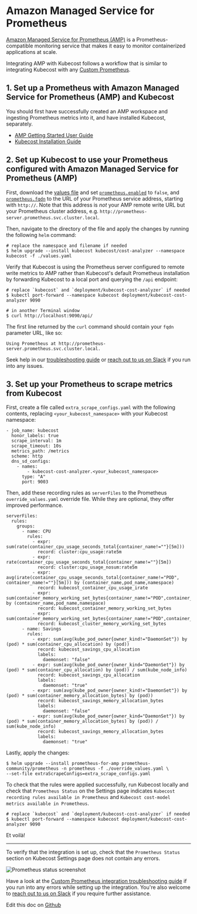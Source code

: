 Amazon Managed Service for Prometheus
==================

[Amazon Managed Service for Prometheus (AMP)](https://docs.aws.amazon.com/prometheus/index.html) is a Prometheus-compatible monitoring service that makes it easy to monitor containerized applications at scale.

Integrating AMP with Kubecost follows a workflow that is similar to integrating Kubecost with any [Custom Prometheus](https://docs.kubecost.com/custom-prom.html).

## 1. Set up a Prometheus with Amazon Managed Service for Prometheus (AMP) and Kubecost

You should first have successfully created an AMP workspace and ingesting Prometheus metrics into it, and have installed Kubecost, separately.

- [AMP Getting Started User Guide](https://docs.aws.amazon.com/prometheus/latest/userguide/AMP-getting-started.html)
- [Kubecost Installation Guide](https://docs.kubecost.com/install)

## 2. Set up Kubecost to use your Prometheus configured with Amazon Managed Service for Prometheus (AMP)

First, download the [values file](https://github.com/kubecost/cost-analyzer-helm-chart/blob/master/cost-analyzer/values.yaml) and set [`prometheus.enabled`](https://github.com/kubecost/cost-analyzer-helm-chart/blob/master/cost-analyzer/values.yaml#L4) to `false`, and [`prometheus.fqdn`](https://github.com/kubecost/cost-analyzer-helm-chart/blob/master/cost-analyzer/values.yaml#L5) to the URL of your Prometheus service address, starting with `http://`. Note that this address is _not_ your AMP remote write URL but your Prometheus cluster address, e.g. `http://prometheus-server.prometheus.svc.cluster.local`.

Then, navigate to the directory of the file and apply the changes by running the following `helm` command:

```
# replace the namespace and filename if needed
$ helm upgrade --install kubecost kubecost/cost-analyzer --namespace kubecost -f ./values.yaml
```

Verify that Kubecost is using the Prometheus server configured to remote write metrics to AMP rather than Kubecost's default Prometheus installation by forwarding Kubecost to a local port and querying the `/api` endpoint:

```
# replace `kubecost` and `deployment/kubecost-cost-analyzer` if needed
$ kubectl port-forward --namespace kubecost deployment/kubecost-cost-analyzer 9090

# in another Terminal window
$ curl http://localhost:9090/api/
```

The first line returned by the `curl` command should contain your `fqdn` parameter URL, like so:

```
Using Prometheus at http://prometheus-server.prometheus.svc.cluster.local.
```

Seek help in our [troubleshooting guide](https://docs.kubecost.com/custom-prom.html#troubleshooting-issues) or [reach out to us on Slack](https://join.slack.com/t/kubecost/shared_invite/enQtNTA2MjQ1NDUyODE5LWFjYzIzNWE4MDkzMmUyZGU4NjkwMzMyMjIyM2E0NGNmYjExZjBiNjk1YzY5ZDI0ZTNhZDg4NjlkMGRkYzFlZTU) if you run into any issues.

## 3. Set up your Prometheus to scrape metrics from Kubecost

First, create a file called `extra_scrape_configs.yaml` with the following contents, replacing `<your_kubecost_namespace>` with your Kubecost namespace:

```
- job_name: kubecost
  honor_labels: true
  scrape_interval: 1m
  scrape_timeout: 10s
  metrics_path: /metrics
  scheme: http
  dns_sd_configs:
    - names:
        - kubecost-cost-analyzer.<your_kubecost_namespace>
      type: "A"
      port: 9003

```

Then, add these recording rules as `serverFiles` to the Prometheus `override_values.yaml` override file. While they are optional, they offer improved performance.

```
serverFiles:
  rules:
    groups:
      - name: CPU
        rules:
          - expr: sum(rate(container_cpu_usage_seconds_total{container_name!=""}[5m]))
            record: cluster:cpu_usage:rate5m
          - expr: rate(container_cpu_usage_seconds_total{container_name!=""}[5m])
            record: cluster:cpu_usage_nosum:rate5m
          - expr: avg(irate(container_cpu_usage_seconds_total{container_name!="POD", container_name!=""}[5m])) by (container_name,pod_name,namespace)
            record: kubecost_container_cpu_usage_irate
          - expr: sum(container_memory_working_set_bytes{container_name!="POD",container_name!=""}) by (container_name,pod_name,namespace)
            record: kubecost_container_memory_working_set_bytes
          - expr: sum(container_memory_working_set_bytes{container_name!="POD",container_name!=""})
            record: kubecost_cluster_memory_working_set_bytes
      - name: Savings
        rules:
          - expr: sum(avg(kube_pod_owner{owner_kind!="DaemonSet"}) by (pod) * sum(container_cpu_allocation) by (pod))
            record: kubecost_savings_cpu_allocation
            labels:
              daemonset: "false"
          - expr: sum(avg(kube_pod_owner{owner_kind="DaemonSet"}) by (pod) * sum(container_cpu_allocation) by (pod)) / sum(kube_node_info)
            record: kubecost_savings_cpu_allocation
            labels:
              daemonset: "true"
          - expr: sum(avg(kube_pod_owner{owner_kind!="DaemonSet"}) by (pod) * sum(container_memory_allocation_bytes) by (pod))
            record: kubecost_savings_memory_allocation_bytes
            labels:
              daemonset: "false"
          - expr: sum(avg(kube_pod_owner{owner_kind="DaemonSet"}) by (pod) * sum(container_memory_allocation_bytes) by (pod)) / sum(kube_node_info)
            record: kubecost_savings_memory_allocation_bytes
            labels:
              daemonset: "true"
```

Lastly, apply the changes:

```
$ helm upgrade --install prometheus-for-amp prometheus-community/prometheus -n prometheus -f ./override_values.yaml \
--set-file extraScrapeConfigs=extra_scrape_configs.yaml
```

To check that the rules were applied successfully, run Kubecost locally and check that `Prometheus Status` on the Settings page indicates `Kubecost recording rules available in Prometheus` and `Kubecost cost-model metrics available in Prometheus`.

```
# replace `kubecost` and `deployment/kubecost-cost-analyzer` if needed
$ kubectl port-forward --namespace kubecost deployment/kubecost-cost-analyzer 9090
```

Et voilà!

---

To verify that the integration is set up, check that the `Prometheus Status` section on Kubecost Settings page does not contain any errors.

![Prometheus status screenshot](https://user-images.githubusercontent.com/22844059/132998278-fd388e9a-8d61-4b8b-ad1c-0e52f17ca251.png)

Have a look at the [Custom Prometheus integration troubleshooting guide](https://docs.kubecost.com/custom-prom.html#troubleshooting-issues) if you run into any errors while setting up the integration. You're also welcome to [reach out to us on Slack](https://join.slack.com/t/kubecost/shared_invite/enQtNTA2MjQ1NDUyODE5LWFjYzIzNWE4MDkzMmUyZGU4NjkwMzMyMjIyM2E0NGNmYjExZjBiNjk1YzY5ZDI0ZTNhZDg4NjlkMGRkYzFlZTU) if you require further assistance.

Edit this doc on [Github](https://github.com/kubecost/docs/blob/main/aws-amp-integration.md)


<!--- {"article":"4409859798679","section":"4402829036567","permissiongroup":"1500001277122"} --->

